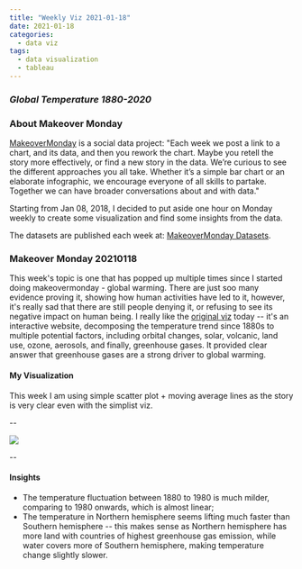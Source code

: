 ```yaml
---
title: "Weekly Viz 2021-01-18"
date: 2021-01-18
categories:
  - data viz
tags:
  - data visualization
  - tableau
---
```


### *Global Temperature 1880-2020*


### About Makeover Monday

[MakeoverMonday](http://www.makeovermonday.co.uk/) is a social data project:
"Each week we post a link to a chart, and its data, and then you rework the chart.
Maybe you retell the story more effectively, or find a new story in the data.
We’re curious to see the different approaches you all take. Whether it’s a simple bar chart or an elaborate infographic, we encourage everyone of all skills to partake.
Together we can have broader conversations about and with data."

Starting from Jan 08, 2018, I decided to put aside one hour on Monday weekly to create some visualization and find some insights from the data.

The datasets are published each week at: [MakeoverMonday Datasets](http://www.makeovermonday.co.uk/data/).

### Makeover Monday 20210118

This week's topic is one that has popped up multiple times since I started doing makeovermonday - global warming. There are just soo many evidence proving it, showing how human activities have led to it, however, it's really sad that there are still people denying it, or refusing to see its negative impact on human being. I really like the [original viz](https://www.bloomberg.com/graphics/2015-whats-warming-the-world/) today -- it's an interactive website, decomposing the temperature trend since 1880s to multiple potential factors, including orbital changes, solar, volcanic, land use, ozone, aerosols, and finally, greenhouse gases. It provided clear answer that greenhouse gases are a strong driver to global warming.  

#### My Visualization

This week I am using simple scatter plot + moving average lines as the story is very clear even with the simplist viz.  

--  
<div class='tableauPlaceholder' id='viz1611021759291' style='position: relative'>
<noscript><a href='#'>
  <img alt=' ' src='https:&#47;&#47;public.tableau.com&#47;static&#47;images&#47;Ma&#47;MakeOverMonday20210118GlobalTemperature1880-2020&#47;GlobalTemperature1880-2020&#47;1_rss.png' style='border: none' />
</a></noscript>
<object class='tableauViz'  style='display:none;'>
  <param name='host_url' value='https%3A%2F%2Fpublic.tableau.com%2F' />
  <param name='embed_code_version' value='3' />
  <param name='site_root' value='' />
  <param name='name' value='MakeOverMonday20210118GlobalTemperature1880-2020&#47;GlobalTemperature1880-2020' />
  <param name='tabs' value='no' />
  <param name='toolbar' value='yes' />
  <param name='static_image' value='https:&#47;&#47;public.tableau.com&#47;static&#47;images&#47;Ma&#47;MakeOverMonday20210118GlobalTemperature1880-2020&#47;GlobalTemperature1880-2020&#47;1.png' />
  <param name='animate_transition' value='yes' />
  <param name='display_static_image' value='yes' />
  <param name='display_spinner' value='yes' />
  <param name='display_overlay' value='yes' />
  <param name='display_count' value='yes' />
  <param name='language' value='en' />
</object></div>       
<script type='text/javascript'>      
  var divElement = document.getElementById('viz1611021759291'); 
  var vizElement = divElement.getElementsByTagName('object')[0];        
  if ( divElement.offsetWidth > 800 ) { vizElement.style.width='800px';vizElement.style.height='627px';} else if ( divElement.offsetWidth > 500 ) { vizElement.style.width='800px';vizElement.style.height='627px';} else { vizElement.style.width='100%';vizElement.style.height='727px';}         
  var scriptElement = document.createElement('script');            
  scriptElement.src = 'https://public.tableau.com/javascripts/api/viz_v1.js';          
  vizElement.parentNode.insertBefore(scriptElement, vizElement);               
</script>
  
--  

#### Insights
* The temperature fluctuation between 1880 to 1980 is much milder, comparing to 1980 onwards, which is almost linear;  
* The temperature in Northern hemisphere seems lifting much faster than Southern hemisphere -- this makes sense as Northern hemisphere has more land with countries of highest greenhouse gas emission, while water covers more of Southern hemisphere, making temperature change slightly slower.  

